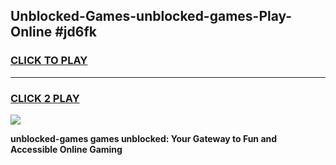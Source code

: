 
## Unblocked-Games-unblocked-games-Play-Online #jd6fk
<h3>
<a href="https://news.freeplayer.one?title=unblocked-games&ref=3">CLICK TO PLAY</a></h3>
<hr>

<h3>
<a href="https://news.freeplayer.one?title=unblocked-games&ref=3">CLICK 2 PLAY</a>
  
</h3>

<a href="https://news.freeplayer.one?title=unblocked-games&ref=3"><img src="https://clearcache.store/games.png"></a>


**unblocked-games games unblocked: Your Gateway to Fun and Accessible Online Gaming**
